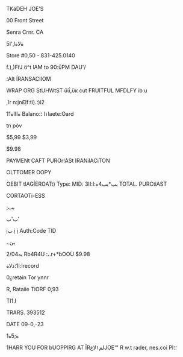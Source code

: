 TKäDEH JOE’S

00 Front Street

Senra Crnr. CA

5ةلاةا,'ا

Store #0,50 - 831-425.0140

f.),)FřJ ö^t lAM to 9؛0ΰΡΜ DAU'/

؛Alt ÍRANSACIIOM

WRAP ORG StUHWtST ϋίΐ,ϋκ
cut FRUITFUL MFDLFY ib u

,ĩr
n؛jn£Ịf:tì).؛)i2

11ةاااة
Balano؛؛
l١laete؛Oard

tn pòv

$5,99
$3,99

$9.9ß

PAYMENt CAFT PUROr!ASt IRANilACiTON

OLTTOMER OOPY

OEBIT tlAGÍEROATt)
Type:
MID: بب*بب4ة:ا:اا3
TOTAL. PURCtiAST

CORTAOTi-ESS

;بب

ب'ب’

ịب
ị ị
Auth:Code
TID

،.بئ

2/04به
Rb4R4U
:،.r+*bOOÙ
$9.98

ا:ا1؛ذلاةrecord

0¿retain Tor ynnr

R, Rataiie
TiORF
0,93

ΤΙ1.Ι

TRARS.
393512

DATE
09-0,-23

1ة;5ة

1HARR YOU FOR bUOPPIRG AT
ĨRلم١لاعJOE'"
R
w.t rader, nes.coi
PI؛؛


